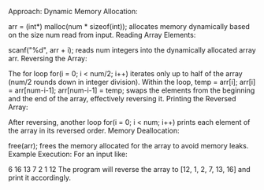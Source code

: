 Approach:
Dynamic Memory Allocation:

arr = (int*) malloc(num * sizeof(int)); allocates memory dynamically based on the size num read from input.
Reading Array Elements:

scanf("%d", arr + i); reads num integers into the dynamically allocated array arr.
Reversing the Array:

The for loop for(i = 0; i < num/2; i++) iterates only up to half of the array (num/2 rounds down in integer division).
Within the loop, temp = arr[i]; arr[i] = arr[num-i-1]; arr[num-i-1] = temp; swaps the elements from the beginning and the end of the array, effectively reversing it.
Printing the Reversed Array:

After reversing, another loop for(i = 0; i < num; i++) prints each element of the array in its reversed order.
Memory Deallocation:

free(arr); frees the memory allocated for the array to avoid memory leaks.
Example Execution:
For an input like:

6
16 13 7 2 1 12
The program will reverse the array to [12, 1, 2, 7, 13, 16] and print it accordingly.